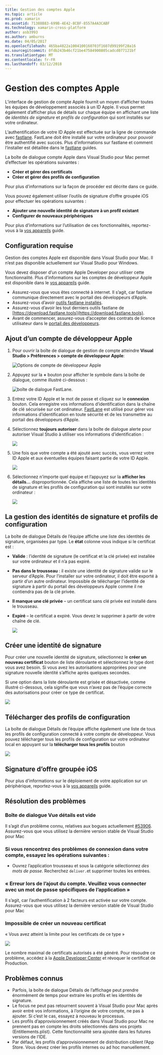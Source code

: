 ```yaml
---
title: Gestion des comptes Apple
ms.topic: article
ms.prod: xamarin
ms.assetid: 71388B83-699B-4E42-8CBF-8557A4A3CABF
ms.technology: xamarin-cross-platform
author: asb3993
ms.author: amburns
ms.date: 04/05/2017
ms.openlocfilehash: 465ba4822a1004100160703f1607d99199f28a16
ms.sourcegitcommit: 0fdb243b46cf21be47584900805cadcd077121bf
ms.translationtype: MT
ms.contentlocale: fr-FR
ms.lasthandoff: 03/12/2018
---
```

# <a name="apple-account-management"></a>Gestion des comptes Apple

L’interface de gestion de compte Apple fournit un moyen d’afficher toutes les équipes de développement associés à un ID Apple. Il vous permet également d’afficher plus de détails sur chaque équipe en affichant une liste de _identités de signature_ et _profils de configuration_ qui sont installés sur votre ordinateur.

L’authentification de votre ID Apple est effectuée sur la ligne de commande avec [fastlane](https://fastlane.tools/). FastLane doit être installé sur votre ordinateur pour pouvoir être authentifié avec succès. Plus d’informations sur fastlane et comment l’installer est détaillée dans le [fastlane](~/ios/deploy-test/provisioning/fastlane/index.md) guides.

La boîte de dialogue compte Apple dans Visual Studio pour Mac permet d’effectuer les opérations suivantes :

* **Créer et gérer des certificats** 
* **Créer et gérer des profils de configuration** 

Pour plus d’informations sur la façon de procéder est décrite dans ce guide.

Vous pouvez également utiliser l’outils de signature d’offre groupée iOS pour effectuer les opérations suivantes :

* **Ajouter une nouvelle identité de signature à un profil existant** 
* **Configurer de nouveaux périphériques** 

Pour plus d’informations sur l’utilisation de ces fonctionnalités, reportez-vous à la [vos appareils](~/ios/get-started/installation/device-provisioning/index.md) guide.
️
## <a name="requirements"></a>Configuration requise

Gestion des comptes Apple est disponible dans Visual Studio pour Mac. Il n’est pas disponible actuellement sur Visual Studio pour Windows.

Vous devez disposer d’un compte Apple Developer pour utiliser cette fonctionnalité. Plus d’informations sur les comptes de développeur Apple est disponible dans le [vos appareils](~/ios/get-started/installation/device-provisioning/index.md) guide.

- Assurez-vous que vous êtes connecté à internet. Il s’agit, car fastlane communique directement avec le portail des développeurs d’Apple.
- Assurez-vous d’avoir [outils fastlane installés](~/ios/deploy-test/provisioning/fastlane/index.md#Installation).
- Assurez-vous d’avoir les tout derniers outils fastlane de [https://download.fastlane.tools](https://download.fastlane.tools).
- Avant de commencer, assurez-vous d’accepter des contrats de licence utilisateur dans le [portail des développeurs](https://developer.apple.com/account/).

## <a name="adding-an-apple-developer-account"></a>Ajout d’un compte de développeur Apple

1. Pour ouvrir la boîte de dialogue de gestion de compte atteindre **Visual Studio > Préférences > compte de développeur Apple**:

    ![Options de compte de développeur Apple](apple-account-management-images/image1.png)

2. Appuyez sur la  **+**  bouton pour afficher le symbole dans la boîte de dialogue, comme illustré ci-dessous : 

    ![boîte de dialogue FastLane.](apple-account-management-images/image2.png)

4. Entrez votre ID Apple et le mot de passe et cliquez sur le **connexion** bouton. Cela enregistre vos informations d’identification dans la chaîne de clé sécurisée sur cet ordinateur. [FastLane](~/ios/deploy-test/provisioning/fastlane/index.md) est utilisé pour gérer vos informations d’identification en toute sécurité et de les transmettre au portail des développeurs d’Apple.
 
5. Sélectionnez **toujours autoriser** dans la boîte de dialogue alerte pour autoriser Visual Studio à utiliser vos informations d’identification :

    ![](apple-account-management-images/image4.png)

6. Une fois que votre compte a été ajouté avec succès, vous verrez votre ID Apple et aux éventuelles équipes faisant partie de votre ID Apple.

    ![](apple-account-management-images/image5.png)

7. Sélectionnez n’importe quel équipe et l’appuyez sur la **afficher les détails...** disproportionnée. Cela affiche une liste de toutes les identités de signature et les profils de configuration qui sont installés sur votre ordinateur :

    ![](apple-account-management-images/image6.png)


<a name="managing"/>
    


## <a name="managing-signing-identities-and-provisioning-profiles"></a>La gestion des identités de signature et profils de configuration

La boîte de dialogue Détails de l’équipe affiche une liste des identités de signature, organisées par type. Le **état** colonne vous indique si le certificat est : 

* **Valide** : l’identité de signature (le certificat et la clé privée) est installée sur votre ordinateur et il n’a pas expiré.

* **Pas dans le trousseau** : il existe une identité de signature valide sur le serveur d’Apple. Pour l’installer sur votre ordinateur, il doit être exporté à partir d’un autre ordinateur. Impossible de télécharger l’identité de signature à partir du portail des développeurs Apple comme il ne contiendra pas de la clé privée.

* **Il manque une clé privée** – un certificat sans clé privée est installé dans le trousseau.

* **Expiré** – le certificat a expiré. Vous devez le supprimer à partir de votre chaîne de clé.

  ![](apple-account-management-images/image7.png)

## <a name="create-a-signing-identities"></a>Créer une identité de signature

Pour créer une nouvelle identité de signature, sélectionnez le **créer un nouveau certificat** bouton de liste déroulante et sélectionnez le type dont vous avez besoin. Si vous avez les autorisations appropriées pour une signature nouvelle identité s’affiche après quelques secondes.

Si une option dans la liste déroulante est grisée et désactivée, comme illustré ci-dessous, cela signifie que vous n’avez pas de l’équipe correcte des autorisations pour créer ce type de certificat.

![](apple-account-management-images/image8.png)

## <a name="download-provisioning-profiles"></a>Télécharger des profils de configuration

La boîte de dialogue Détails de l’équipe affiche également une liste de tous les profils de configuration connecté à votre compte de développeur. Vous pouvez télécharger tous les profils de configuration sur votre ordinateur local en appuyant sur la **télécharger tous les profils** bouton

![](apple-account-management-images/image9.png)

## <a name="ios-bundle-signing"></a>Signature d’offre groupée iOS

Pour plus d’informations sur le déploiement de votre application sur un périphérique, reportez-vous à la [vos appareils](~/ios/get-started/installation/device-provisioning/index.md) guide.

## <a name="troubleshooting"></a>Résolution des problèmes

### <a name="view-details-dialog-is-empty"></a>Boîte de dialogue Vue détails est vide

Il s’agit d’un problème connu, relatives aux bogues actuellement [#53906](https://bugzilla.xamarin.com/show_bug.cgi?id=53906). Assurez-vous que vous utilisez la dernière version stable de Visual Studio pour Mac

### <a name="if-you-are-experiencing-issues-logging-in-your-account-please-try-the-following"></a>Si vous rencontrez des problèmes de connexion dans votre compte, essayez les opérations suivantes :

* Ouvrez l’application trousseau et sous la catégorie sélectionnez *des mots de passe*. Recherchez `deliver.`et supprimer toutes les entrées.

### <a name="error-adding-account-please-sign-in-with-an-app-specific-password"></a>« Erreur lors de l’ajout du compte. Veuillez vous connecter avec un mot de passe spécifiques de l’application »

Il s’agit, car l’authentification à 2 facteurs est activée sur votre compte. Assurez-vous que vous utilisez la dernière version stable de Visual Studio pour Mac

### <a name="failed-to-create-new-certificate"></a>Impossible de créer un nouveau certificat
« Vous avez atteint la limite pour les certificats de ce type »

![](apple-account-management-images/image10.png)

Le nombre maximal de certificats autorisés a été généré. Pour résoudre ce problème, accédez à la [Apple Developer Center](https://developer.apple.com/account/ios/certificate/distribution) et révoquer le certificat de Production.

## <a name="known-issues"></a>Problèmes connus

* Parfois, la boîte de dialogue Détails de l’affichage peut prendre énormément de temps pour extraire les profils et les identités de signature.
* Le focus ne peut pas retournent souvent à Visual Studio pour Mac après avoir entré vos informations, à l’origine de votre compte, ne pas à ajouter. Si c’est le cas, essayez à nouveau le processus.
* Les profils d’approvisionnement créés dans Visual Studio pour Mac ne prennent pas en compte les droits sélectionnés dans vos projets (Entitlements.plist). Cette fonctionnalité sera ajoutée dans les futures versions de l’IDE.
* Par défaut, les profils d’approvisionnement de distribution ciblent l’App Store. Vous devez créer les profils internes ou ad hoc manuellement.
